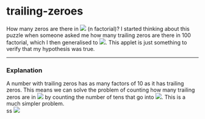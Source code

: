 # trailing-zeroes
How many zeros are there in <img src="https://render.githubusercontent.com/render/math?math=n!"> (n factorial)?
I started thinking about this puzzle when someone asked me how many trailing zeros are there in 100 factorial, which I then generalised to <img src="https://render.githubusercontent.com/render/math?math=n!">. This applet is just something to verify that my hypothesis was true.

------------------------------
### Explanation
A number with trailing zeros has as many factors of 10 as it has trailing zeros. This means we can solve the problem of counting how many trailing zeros are in  <img src="https://render.githubusercontent.com/render/math?math=n!"> by counting the number of tens that go into <img src="https://render.githubusercontent.com/render/math?math=n!">. This is a much simpler problem.  
ss
<img src="https://render.githubusercontent.com/render/math?math=e^{i +\pi} =x+1">

